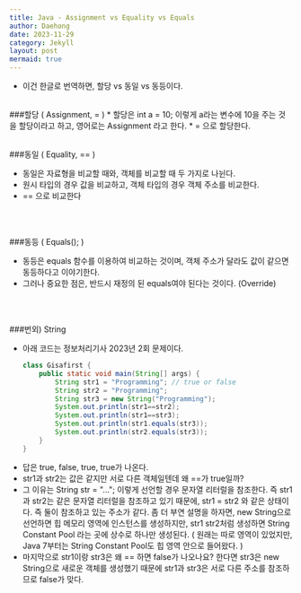 ```yaml
---
title: Java - Assignment vs Equality vs Equals
author: Daehong
date: 2023-11-29
category: Jekyll
layout: post
mermaid: true
---
```


* 이건 한글로 번역하면, 할당 vs 동일 vs 동등이다.

<br>
###할당 ( Assignment, = )
* 할당은 int a = 10; 이렇게 a라는 변수에 10을 주는 것을 할당이라고 하고, 영어로는 Assignment 라고 한다.
* = 으로 할당한다.

<br>
<br>

###동일 ( Equality, == )
* 동일은 자료형을 비교할 때와, 객체를 비교할 때 두 가지로 나뉜다.
* 원시 타입의 경우 값을 비교하고, 객체 타입의 경우 객체 주소를 비교한다.
* == 으로 비교한다

<br>
<br>

###동등 ( Equals(); )
* 동등은 equals 함수를 이용하여 비교하는 것이며, 객체 주소가 달라도 값이 같으면 동등하다고 이야기한다.
* 그러나 중요한 점은, 반드시 재정의 된 equals여야 된다는 것이다. (Override)

<br>
<br>

###번외) String
* 아래 코드는 정보처리기사 2023년 2회 문제이다.
	```java
	class Gisafirst {
		public static void main(String[] args) {
			String str1 = "Programming"; // true or false
			String str2 = "Programming";
			String str3 = new String("Programming");
			System.out.println(str1==str2);
			System.out.println(str1==str3);
			System.out.println(str1.equals(str3));
			System.out.println(str2.equals(str3));
		}
	}
	```
* 답은 true, false, true, true가 나온다.
* str1과 str2는 값은 같지만 서로 다른 객체일텐데 왜 ==가 true일까?
* 그 이유는 String str = "..."; 이렇게 선언할 경우 문자열 리터럴을 참조한다. 즉 str1과 str2는 같은 문자열 리터럴을 참조하고 있기 때문에, str1 = str2 와 같은 상태이다. 즉 둘이 참조하고 있는 주소가 같다. 좀 더 부연 설명을 하자면, new String으로 선언하면 힙 메모리 영역에 인스턴스를 생성하지만, str1 str2처럼 생성하면 String Constant Pool 라는 곳에 상수로 하나만 생성된다. ( 원래는 따로 영역이 있었지만, Java 7부터는 String Constant Pool도 힙 영역 안으로 들어왔다. )
* 마지막으로 str1이랑 str3은 왜 == 하면 false가 나오나요? 한다면 str3은 new String으로 새로운 객체를 생성했기 때문에 str1과 str3은 서로 다른 주소를 참조하므로 false가 맞다.
<br>
<br>
<br>
<br>
<br>